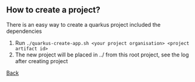 ## How to create a project?
There is an easy way to create a quarkus project included the dependencies
1. Run ``./quarkus-create-app.sh <your project organisation> <project artifact id>``
2. The new project will be placed in ../ from this root project, see the log after creating project 

[Back](../README.md)